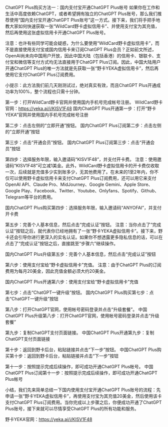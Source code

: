 ChatGPT Plus购买方法一：国内支付宝开通ChatGPT Plus帐号
如果你在工作和生活中高度依赖ChatGPT，或者希望拥有独立的ChatGPT Plus账号，那么我们推荐使用“国内支付宝开通ChatGPT Plus账号”这一方式。接下来，我们将手把手地教大家如何快速获取一张“WildCard野卡虚拟信用卡”、并使用支付宝为其充值，然后再使用这张虚拟信用卡开通ChatGPT Plus账号。

注意：也许有些同学可能会疑惑，为什么要使用“WildCard野卡虚拟信用卡”，而不是直接使用支付宝或国内信用卡来订阅ChatGPT Plus会员？正如前文所述，OpenAI尚未向中国用户开放，因此中国大陆（包括香港）的信用卡、银联卡、支付宝和微信等支付方式均无法直接用于ChatGPT Plus订阅。因此，中国大陆用户开通ChatGPT Plus的唯一方法就是先获取一张“野卡YEKA虚拟信用卡”，然后再使用它支付ChatGPT Plus订阅费用。

小提示：此方法我们前几天刚测试过，绝对真实有效，而且ChatGPT Plus开通成功率为100%，整个流程也只需十分钟。

第一步：打开WildCard野卡官网并使用国内手机号完成帐号注册。
WildCard野卡官网：https://yeka.ai/i/KISV1F48
国内ChatGPT Plus开通第一步：打开“野卡YEKA”官网并使用国内手机号完成帐号注册

第二步：点击左侧的“立即开通”按钮。
国内ChatGPT Plus订阅第二步：点击左侧的“立即开通”按钮

第三步：点击“开通会员”按钮。
国内ChatGPT Plus订阅第三步：点击“开通会员”按钮

第四步：选择服务年限，输入邀请码“KISV1F48”，并支付开卡费。
注意：使用邀请码“KISV1F48”可立减1美金。此外，WildCard野卡虚拟信用卡的开卡费仅收取一次，后续就是充值多少实到账多少，无其他费用了。在未来的1至2年内，你不仅可以使用野卡虚拟信用卡来支付ChatGPT Plus订阅费用，还可以用它来支付OpenAI API、Claude Pro、MidJourney、Google Gemini、Apple Store、Google Play、Facebook、Twitter、Youtube、Onlyfans、Spotify、Github、Telegram等平台的费用。

国内ChatGPT Plus购买第四步：选择服务年限，输入邀请码“ANYOFAI”，并支付开卡费

第五步：完善个人基本信息，然后点击“完成认证”按钮。
注意：当你点击了“完成认证”按钮之后，就代表你已经地拥有了一张“野卡YEKA虚拟信用卡”。接下来，野卡还会引导你进行更深入的实名认证。如果你不想透露更多隐私信息的话，可以在点击了“完成认证”按钮之后，直接跳至“步骤六”继续操作。

国内ChatGPT Plus升级第五步：完善个人基本信息，然后点击“完成认证”按钮

第六步：使用支付宝给“野卡虚拟信用卡”充值。
注意：由于ChatGPT Plus的订阅费用为每月20美金，因此充值金额必须大约20美金。

国内ChatGPT Plus开通第六步：使用支付宝给“野卡虚拟信用卡”充值

第七步：点击“ChatGPT一键升级”按钮。
国内ChatGPT Plus购买第七步：点击“ChatGPT一键升级”按钮

第八步：打开ChatGPT官网，使用帐号密码登录并点击“升级套餐”。
中国ChatGPT Plus升级第八步：打开ChatGPT官网，使用帐号密码登录并点击“升级套餐”

第九步：复制ChatGPT支付页面链接。
中国ChatGPT Plus开通第九步：复制ChatGPT支付页面链接

第十步：返回到野卡后台，粘贴链接并点击“下一步”按钮。
中国ChatGPT Plus购买第十步：返回到野卡后台，粘贴链接并点击“下一步”按钮

第十一步：按照提示完成后续操作，即可成功开通ChatGPT Plus帐号。
中国ChatGPT Plus订阅第十一步：按照提示完成后续操作，即可成功开通ChatGPT Plus帐号

小结，我们先来简单总结一下国内使用支付宝开通ChatGPT Plus账号的流程：先申请一张“野卡YEKA虚拟信用卡”，再使用支付宝为其充值20美金，然后使用该卡支付ChatGPT Plus订阅费用。当你完成以上步骤之后，你便成功开通了ChatGPT Plus账号，接下来就可以尽情享受ChatGPT Plus的所有功能和服务。

野卡YEKA官网：https://yeka.ai/i/KISV1F48
